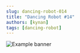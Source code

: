 ```yaml
---
slug: dancing-robot-014
title: "Dancing Robot #14"
authors: [kynan]
tags: [dancing-robot]
---
```


![Example banner](/img/stories/dancing-robot/014.PNG)
